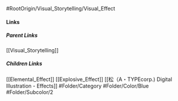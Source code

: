 #RootOrigin/Visual_Storytelling/Visual_Effect
#### Links
##### Parent Links
[[Visual_Storytelling]]
##### Children Links
[[Elemental_Effect]]
[[Explosive_Effect]]
[[松（A・TYPEcorp.) Digital Illustration - Effects]]
#Folder/Category
#Folder/Color/Blue
#Folder/Subcolor/2
